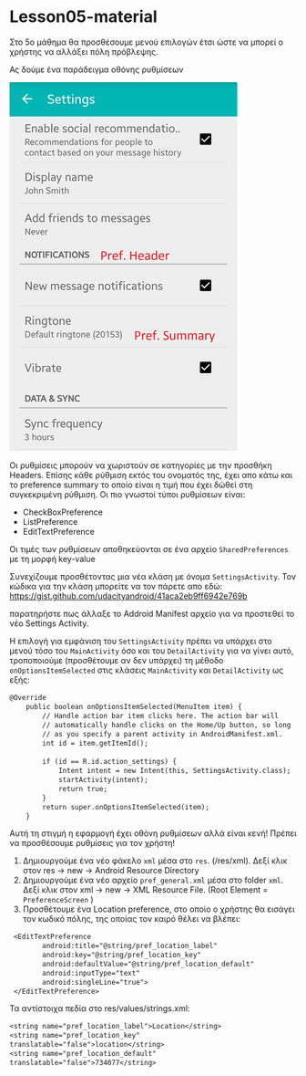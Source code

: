 # Lesson05-material

Στο 5ο μάθημα θα προσθέσουμε μενού επιλογών έτσι ώστε να μπορεί ο χρήστης να αλλάξει πόλη πρόβλεψης. 

Ας δούμε ένα παράδειγμα οθόνης ρυθμίσεων

![Pref screen](https://github.com/UomMobileDevelopment/Lesson05-material/blob/master/preferences.png)

Οι ρυθμίσεις μπορούν να χωριστούν σε κατηγορίες με την προσθήκη Headers. Επίσης κάθε ρύθμιση εκτός του ονοματός της, έχει απο κάτω και το preference summary το οποίο είναι η τιμή που έχει δώθεί στη συγκεκριμένη ρύθμιση. 
Οι πιο γνωστοί τύποι ρυθμίσεων είναι:

- CheckBoxPreference
- ListPreference
- EditTextPreference

Οι τιμές των ρυθμίσεων αποθηκεύονται σε ένα αρχείο ```SharedPreferences``` με τη μορφή key-value


Συνεχίζουμε προσθέτοντας μια νέα κλάση με όνομα ```SettingsActivity```. Τον κώδικα για την κλάση μπορείτε να τον πάρετε απο εδώ: 
https://gist.github.com/udacityandroid/41aca2eb9ff6942e769b

παρατηρήστε πως άλλαξε το Addroid Manifest αρχείο για να προστεθεί το νέο Settings Activity.

Η επιλογή για εμφάνιση του ``SettingsActivity`` πρέπει να υπάρχει στο μενού τόσο του ``MainActivity`` όσο και του ``DetailActivity``
για να γίνει αυτό, τροποποιούμε (προσθέτουμε αν δεν υπάρχει) τη μέθοδο ``onOptionsItemSelected`` στις κλάσεις  ``MainActivity``  και  ``DetailActivity`` ως εξής:

```
@Override
    public boolean onOptionsItemSelected(MenuItem item) {
        // Handle action bar item clicks here. The action bar will
        // automatically handle clicks on the Home/Up button, so long
        // as you specify a parent activity in AndroidManifest.xml.
        int id = item.getItemId();

        if (id == R.id.action_settings) {
            Intent intent = new Intent(this, SettingsActivity.class);
            startActivity(intent);
            return true;
        }
        return super.onOptionsItemSelected(item);
    }
```

Αυτή τη στιγμή η εφαρμογή έχει οθόνη ρυθμίσεων αλλά είναι κενή! Πρέπει να προσθέσουμε ρυθμίσεις για τον χρήστη!

1. Δημιουργούμε ένα νέο φάκελο ``xml`` μέσα στο ``res``. (/res/xml). Δεξί κλικ στον res -> new -> Android Resource Directory
2. Δημιουργούμε ένα νέο αρχείο ``pref_general.xml`` μέσα στο folder ``xml``. Δεξί κλικ στον xml -> new -> XML Resource File. 
(Root Element = ```PreferenceScreen``` )
3. Προσθέτουμε ένα Location preference, στο οποίο ο χρήστης θα εισάγει τον κωδικό πόλης, της οποίας τον καιρό θέλει να βλέπει: 
```
 <EditTextPreference
        android:title="@string/pref_location_label"
        android:key="@string/pref_location_key"
        android:defaultValue="@string/pref_location_default"
        android:inputType="text"
        android:singleLine="true">
 </EditTextPreference>
```

Τα αντίστοιχα πεδία στο res/values/strings.xml: 
```
<string name="pref_location_label">Location</string>
<string name="pref_location_key" translatable="false">location</string>
<string name="pref_location_default" translatable="false">734077</string>
```


